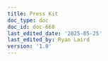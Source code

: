 ```yaml
---
title: Press Kit
doc_type: doc
doc_id: doc-668
last_edited_date: '2025-05-25'
last_edited_by: Ryan Laird
version: '1.0'
---
```



